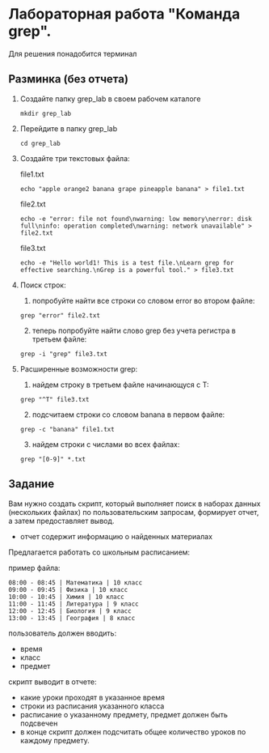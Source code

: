 
# Лабораторная работа "Команда grep".

Для решения понадобится терминал

## Разминка (без отчета)
1. Создайте папку grep_lab в своем рабочем каталоге
   ```
   mkdir grep_lab
   ```
2. Перейдите в папку grep_lab
   ```
   cd grep_lab
   ```
3. Создайте три текстовых файла:
   
   file1.txt
   ```
   echo "apple orange2 banana grape pineapple banana" > file1.txt
   ```
   file2.txt
   ```
   echo -e "error: file not found\nwarning: low memory\nerror: disk full\ninfo: operation completed\nwarning: network unavailable" > file2.txt
   ```
   file3.txt
   ```
   echo -e "Hello world1! This is a test file.\nLearn grep for effective searching.\nGrep is a powerful tool." > file3.txt
   ```

4. Поиск строк:
   
    1. попробуйте найти все строки со словом error во втором файле:
    ```
    grep "error" file2.txt
    ```
  
    2. теперь попробуйте найти слово grep без учета регистра в третьем файле:
    ```
    grep -i "grep" file3.txt
    ```

5. Расширенные возможности grep:
  
    1. найдем строку в третьем файле начинающуся с Т:
    ```
    grep "^T" file3.txt
    ```
  
    2. подсчитаем строки со словом banana в первом файле:
    ```
    grep -c "banana" file1.txt
    ```
  
    3. найдем строки с числами во всех файлах:
    ```
    grep "[0-9]" *.txt
    ```

## Задание

Вам нужно создать скрипт, который выполняет поиск в наборах данных (нескольких файлах) по пользовательским запросам, формирует отчет, а затем предоставляет вывод. 

- отчет содержит информацию о найденных материалах

Предлагается работать со школьным расписанием:

  пример файла:
  ```
  08:00 - 08:45 | Математика | 10 класс
  09:00 - 09:45 | Физика | 10 класс
  10:00 - 10:45 | Химия | 10 класс
  11:00 - 11:45 | Литература | 9 класс
  12:00 - 12:45 | Биология | 9 класс
  13:00 - 13:45 | География | 8 класс
  ```

пользователь должен вводить:
 
  - время
  - класс
  - предмет

скрипт выводит в отчете:

  - какие уроки проходят в указанное время
  - строки из расписания указанного класса 
  - расписание о указанному предмету, предмет должен быть подсвечен
  - в конце скрипт должен подсчитать общее количество уроков по каждому предмету.

